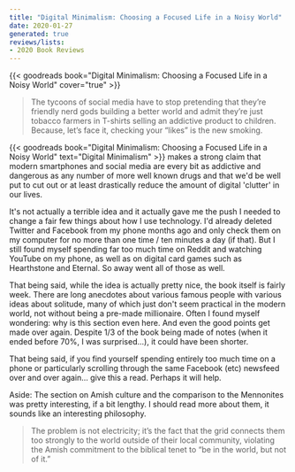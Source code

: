 ```yaml
---
title: "Digital Minimalism: Choosing a Focused Life in a Noisy World"
date: 2020-01-27
generated: true
reviews/lists:
- 2020 Book Reviews
---
```

{{< goodreads book="Digital Minimalism: Choosing a Focused Life in a Noisy World" cover="true" >}}

> The tycoons of social media have to stop pretending that they’re friendly nerd gods building a better world and admit they’re just tobacco farmers in T-shirts selling an addictive product to children. Because, let’s face it, checking your “likes” is the new smoking.

{{< goodreads book="Digital Minimalism: Choosing a Focused Life in a Noisy World" text="Digital Minimalism" >}} makes a strong claim that modern smartphones and social media are every bit as addictive and dangerous as any number of more well known drugs and that we'd be well put to cut out or at least drastically reduce the amount of digital 'clutter' in our lives.  

<!--more-->

It's not actually a terrible idea and it actually gave me the push I needed to change a fair few things about how I use technology. I'd already deleted Twitter and Facebook from my phone months ago and only check them on my computer for no more than one time / ten minutes a day (if that). But I still found myself spending far too much time on Reddit and watching YouTube on my phone, as well as on digital card games such as Hearthstone and Eternal. So away went all of those as well.  

That being said, while the idea is actually pretty nice, the book itself is fairly week. There are long anecdotes about various famous people with various ideas about solitude, many of which just don't seem practical in the modern world, not without being a pre-made millionaire. Often I found myself wondering: why is this section even here. And even the good points get made over again. Despite 1/3 of the book being made of notes (when it ended before 70%, I was surprised...), it could have been shorter.  

That being said, if you find yourself spending entirely too much time on a phone or particularly scrolling through the same Facebook (etc) newsfeed over and over again... give this a read. Perhaps it will help.  

Aside: The section on Amish culture and the comparison to the Mennonites was pretty interesting, if a bit lengthy. I should read more about them, it sounds like an interesting philosophy.  

> The problem is not electricity; it’s the fact that the grid connects them too strongly to the world outside of their local community, violating the Amish commitment to the biblical tenet to “be in the world, but not of it.”



